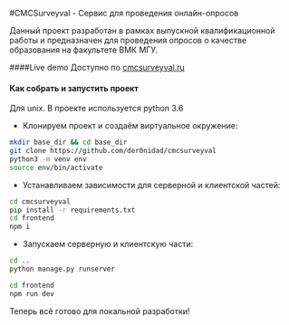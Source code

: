 #CMCSurveyval - Сервис для проведения онлайн-опросов

Данный проект разработан в рамках выпускной квалификационной работы и предназначен для проведения опросов о качестве
образования на факультете ВМК МГУ. 

####Live demo
Доступно по [cmcsurveyval.ru](cmcsurveyval.ru)

#### Как собрать и запустить проект
Для unix. В проекте используется python 3.6
* Клонируем проект и создаём виртуальное окружение:
```bash
mkdir base_dir && cd base_dir
git clone https://github.com/der0nidad/cmcsurveyval
python3 -m venv env
source env/bin/activate
```
* Устанавливаем зависимости для серверной и клиентской частей:
```bash
cd cmcsurveyval
pip install -r requirements.txt
cd frontend
npm i
```
* Запускаем серверную и клиентскую части:
```bash
cd ..
python manage.py runserver
```

```bash
cd frontend
npm run dev
```

Теперь всё готово для локальной разработки!
